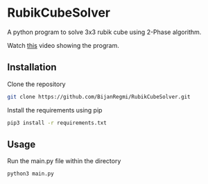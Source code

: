 # RubikCubeSolver

A python program to solve 3x3 rubik cube using 2-Phase algorithm.

Watch [this](https://www.youtube.com/watch?v=CWmKHcx1X6A) video showing the program.

## Installation

Clone the repository

```bash
git clone https://github.com/BijanRegmi/RubikCubeSolver.git
```
Install the requirements using pip

```bash
pip3 install -r requirements.txt
```

## Usage

Run the main.py file within the directory
```bash
python3 main.py
```
